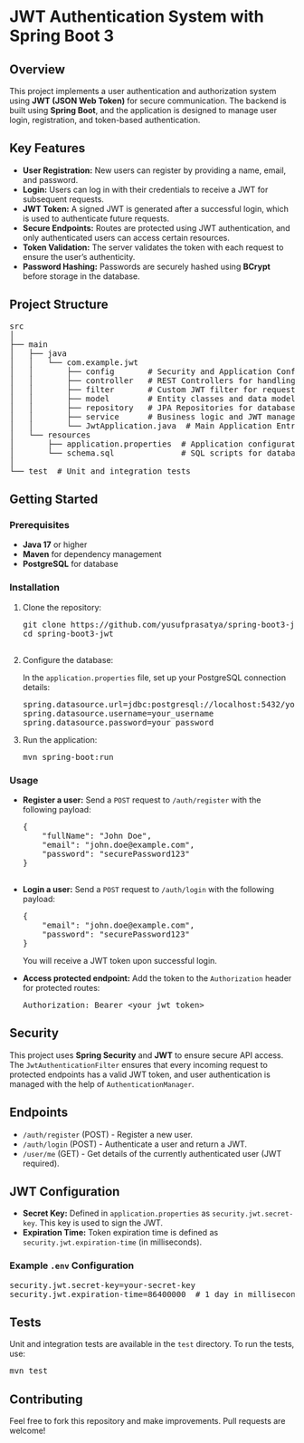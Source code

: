 <!DOCTYPE html>
<html lang="en">
<head>
    <meta charset="UTF-8">
    <meta name="viewport" content="width=device-width, initial-scale=1.0">
</head>
<body>

<h1>JWT Authentication System with Spring Boot 3</h1>

<h2>Overview</h2>
<p>This project implements a user authentication and authorization system using <strong>JWT (JSON Web Token)</strong> for secure communication. The backend is built using <strong>Spring Boot</strong>, and the application is designed to manage user login, registration, and token-based authentication.</p>

<h2>Key Features</h2>
<ul>
    <li><strong>User Registration:</strong> New users can register by providing a name, email, and password.</li>
    <li><strong>Login:</strong> Users can log in with their credentials to receive a JWT for subsequent requests.</li>
    <li><strong>JWT Token:</strong> A signed JWT is generated after a successful login, which is used to authenticate future requests.</li>
    <li><strong>Secure Endpoints:</strong> Routes are protected using JWT authentication, and only authenticated users can access certain resources.</li>
    <li><strong>Token Validation:</strong> The server validates the token with each request to ensure the user’s authenticity.</li>
    <li><strong>Password Hashing:</strong> Passwords are securely hashed using <strong>BCrypt</strong> before storage in the database.</li>
</ul>

<h2>Project Structure</h2>
<pre>
src
│
├── main
│   ├── java
│   │   └── com.example.jwt
│   │       ├── config       # Security and Application Configuration files
│   │       ├── controller   # REST Controllers for handling user requests
│   │       ├── filter       # Custom JWT filter for request validation
│   │       ├── model        # Entity classes and data models
│   │       ├── repository   # JPA Repositories for database interaction
│   │       ├── service      # Business logic and JWT management services
│   │       └── JwtApplication.java  # Main Application Entry Point
│   └── resources
│       ├── application.properties  # Application configuration
│       └── schema.sql              # SQL scripts for database schema
│
└── test  # Unit and integration tests
</pre>

<h2>Getting Started</h2>

<h3>Prerequisites</h3>
<ul>
    <li><strong>Java 17</strong> or higher</li>
    <li><strong>Maven</strong> for dependency management</li>
    <li><strong>PostgreSQL</strong> for database</li>
</ul>

<h3>Installation</h3>
<ol>
    <li>Clone the repository:
        <pre>
git clone https://github.com/yusufprasatya/spring-boot3-jwt.git
cd spring-boot3-jwt
        </pre>
    </li>

<li>Configure the database:
        <p>In the <code>application.properties</code> file, set up your PostgreSQL connection details:</p>
        <pre>
spring.datasource.url=jdbc:postgresql://localhost:5432/your_database
spring.datasource.username=your_username
spring.datasource.password=your_password
</pre>
</li>

<li>Run the application:
<pre>mvn spring-boot:run</pre>
</li>
</ol>

<h3>Usage</h3>
<ul>
    <li><strong>Register a user:</strong> Send a <code>POST</code> request to <code>/auth/register</code> with the following payload:
        <pre>
{
    "fullName": "John Doe",
    "email": "john.doe@example.com",
    "password": "securePassword123"
}
        </pre>
    </li>

<li>
<strong>Login a user:</strong> Send a <code>POST</code> request to <code>/auth/login</code> with the following payload:
        <pre>{
    "email": "john.doe@example.com",
    "password": "securePassword123"
}</pre>

</li>
<p>You will receive a JWT token upon successful login.</p>

<li><strong>Access protected endpoint:</strong> Add the token to the <code>Authorization</code> header for protected routes:
        <pre>Authorization: Bearer &lt;your_jwt_token&gt;</pre>
</li>
</ul>

<h2>Security</h2>
<p>This project uses <strong>Spring Security</strong> and <strong>JWT</strong> to ensure secure API access. The <code>JwtAuthenticationFilter</code> ensures that every incoming request to protected endpoints has a valid JWT token, and user authentication is managed with the help of <code>AuthenticationManager</code>.</p>

<h2>Endpoints</h2>
<ul>
    <li><code>/auth/register</code> (POST) - Register a new user.</li>
    <li><code>/auth/login</code> (POST) - Authenticate a user and return a JWT.</li>
    <li><code>/user/me</code> (GET) - Get details of the currently authenticated user (JWT required).</li>
</ul>

<h2>JWT Configuration</h2>
<ul>
    <li><strong>Secret Key:</strong> Defined in <code>application.properties</code> as <code>security.jwt.secret-key</code>. This key is used to sign the JWT.</li>
    <li><strong>Expiration Time:</strong> Token expiration time is defined as <code>security.jwt.expiration-time</code> (in milliseconds).</li>
</ul>

<h3>Example <code>.env</code> Configuration</h3>
<pre>
security.jwt.secret-key=your-secret-key
security.jwt.expiration-time=86400000  # 1 day in milliseconds
</pre>

<h2>Tests</h2>
<p>Unit and integration tests are available in the <code>test</code> directory. To run the tests, use:</p>
<pre>mvn test</pre>

<h2>Contributing</h2>
<p>Feel free to fork this repository and make improvements. Pull requests are welcome!</p>

</body>
</html>
